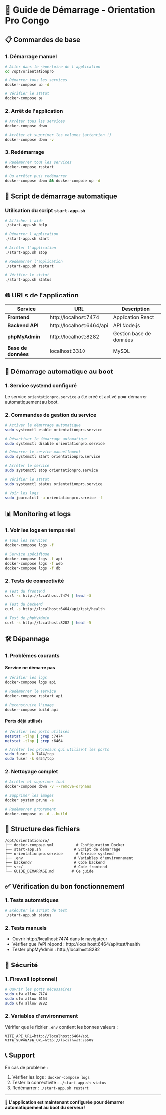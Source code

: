 # 🚀 Guide de Démarrage - Orientation Pro Congo

## 📋 **Commandes de base**

### 1. **Démarrage manuel**
```bash
# Aller dans le répertoire de l'application
cd /opt/orientationpro

# Démarrer tous les services
docker-compose up -d

# Vérifier le statut
docker-compose ps
```

### 2. **Arrêt de l'application**
```bash
# Arrêter tous les services
docker-compose down

# Arrêter et supprimer les volumes (attention !)
docker-compose down -v
```

### 3. **Redémarrage**
```bash
# Redémarrer tous les services
docker-compose restart

# Ou arrêter puis redémarrer
docker-compose down && docker-compose up -d
```

## 🔧 **Script de démarrage automatique**

### Utilisation du script `start-app.sh`
```bash
# Afficher l'aide
./start-app.sh help

# Démarrer l'application
./start-app.sh start

# Arrêter l'application
./start-app.sh stop

# Redémarrer l'application
./start-app.sh restart

# Vérifier le statut
./start-app.sh status
```

## 🌐 **URLs de l'application**

| Service | URL | Description |
|---------|-----|-------------|
| **Frontend** | http://localhost:7474 | Application React |
| **Backend API** | http://localhost:6464/api | API Node.js |
| **phpMyAdmin** | http://localhost:8282 | Gestion base de données |
| **Base de données** | localhost:3310 | MySQL |

## 🔄 **Démarrage automatique au boot**

### 1. **Service systemd configuré**
Le service `orientationpro.service` a été créé et activé pour démarrer automatiquement au boot.

### 2. **Commandes de gestion du service**
```bash
# Activer le démarrage automatique
sudo systemctl enable orientationpro.service

# Désactiver le démarrage automatique
sudo systemctl disable orientationpro.service

# Démarrer le service manuellement
sudo systemctl start orientationpro.service

# Arrêter le service
sudo systemctl stop orientationpro.service

# Vérifier le statut
sudo systemctl status orientationpro.service

# Voir les logs
sudo journalctl -u orientationpro.service -f
```

## 📊 **Monitoring et logs**

### 1. **Voir les logs en temps réel**
```bash
# Tous les services
docker-compose logs -f

# Service spécifique
docker-compose logs -f api
docker-compose logs -f web
docker-compose logs -f db
```

### 2. **Tests de connectivité**
```bash
# Test du frontend
curl -s http://localhost:7474 | head -5

# Test du backend
curl -s http://localhost:6464/api/test/health

# Test de phpMyAdmin
curl -s http://localhost:8282 | head -5
```

## 🛠️ **Dépannage**

### 1. **Problèmes courants**

#### Service ne démarre pas
```bash
# Vérifier les logs
docker-compose logs api

# Redémarrer le service
docker-compose restart api

# Reconstruire l'image
docker-compose build api
```

#### Ports déjà utilisés
```bash
# Vérifier les ports utilisés
netstat -tlnp | grep :7474
netstat -tlnp | grep :6464

# Arrêter les processus qui utilisent les ports
sudo fuser -k 7474/tcp
sudo fuser -k 6464/tcp
```

### 2. **Nettoyage complet**
```bash
# Arrêter et supprimer tout
docker-compose down -v --remove-orphans

# Supprimer les images
docker system prune -a

# Redémarrer proprement
docker-compose up -d --build
```

## 📁 **Structure des fichiers**

```
/opt/orientationpro/
├── docker-compose.yml          # Configuration Docker
├── start-app.sh               # Script de démarrage
├── orientationpro.service      # Service systemd
├── .env                       # Variables d'environnement
├── backend/                   # Code backend
├── src/                       # Code frontend
└── GUIDE_DEMARRAGE.md        # Ce guide
```

## ✅ **Vérification du bon fonctionnement**

### 1. **Tests automatiques**
```bash
# Exécuter le script de test
./start-app.sh status
```

### 2. **Tests manuels**
- Ouvrir http://localhost:7474 dans le navigateur
- Vérifier que l'API répond : http://localhost:6464/api/test/health
- Tester phpMyAdmin : http://localhost:8282

## 🔐 **Sécurité**

### 1. **Firewall (optionnel)**
```bash
# Ouvrir les ports nécessaires
sudo ufw allow 7474
sudo ufw allow 6464
sudo ufw allow 8282
```

### 2. **Variables d'environnement**
Vérifier que le fichier `.env` contient les bonnes valeurs :
```env
VITE_API_URL=http://localhost:6464/api
VITE_SUPABASE_URL=http://localhost:55508
```

## 📞 **Support**

En cas de problème :
1. Vérifier les logs : `docker-compose logs`
2. Tester la connectivité : `./start-app.sh status`
3. Redémarrer : `./start-app.sh restart`

---

**🎉 L'application est maintenant configurée pour démarrer automatiquement au boot du serveur !** 